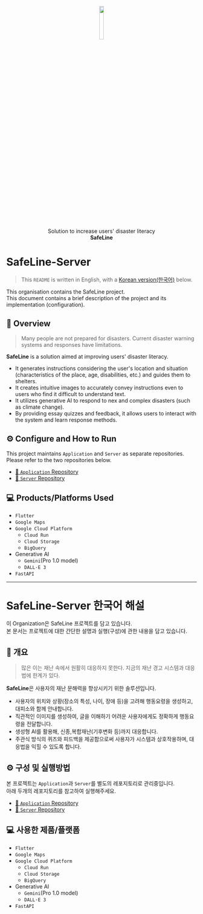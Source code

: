 <p align="center">
<img src="https://avatars.githubusercontent.com/u/157958039?s=200&v=4" width=15%><br>
Solution to increase users' disaster literacy<br>
<strong>SafeLine</strong>
</p>

# SafeLine-Server

> This `README` is written in English, with a [Korean version(한국어)](#safeline-server-한국어-해설) below.

This organisation contains the SafeLine project.  
This document contains a brief description of the project and its implementation (configuration).

## 📖 Overview

> Many people are not prepared for disasters. Current disaster warning systems and responses have limitations.

**SafeLine** is a solution aimed at improving users' disaster literacy.

- It generates instructions considering the user's location and situation (characteristics of the place, age, disabilities, etc.) and guides them to shelters.
- It creates intuitive images to accurately convey instructions even to users who find it difficult to understand text.
- It utilizes generative AI to respond to nex and complex disasters (such as climate change).
- By providing essay quizzes and feedback, it allows users to interact with the system and learn response methods.

## ⚙️ Configure and How to Run  

This project maintains `Application` and `Server` as separate repositories.  
Please refer to the two repositories below.

- [🔗 `Application` Repository](https://github.com/SafeLine-KU/SafeLine-App)
- [🔗 `Server` Repository](https://github.com/SafeLine-KU/SafeLine-Server)

## 💻 Products/Platforms Used

- `Flutter`
- `Google Maps`
- `Google Cloud Platform`
  - `Cloud Run`
  - `Cloud Storage`
  - `BigQuery`
- Generative AI
  - `Gemini`(Pro 1.0 model)
  - `DALL·E 3`
- `FastAPI`

---

# SafeLine-Server 한국어 해설

이 Organization은 SafeLine 프로젝트를 담고 있습니다.  
본 문서는 프로젝트에 대한 간단한 설명과 실행(구성)에 관한 내용을 담고 있습니다.  

## 📖 개요  

> 많은 이는 재난 속에서 원활히 대응하지 못한다. 지금의 재난 경고 시스템과 대응법에 한계가 있다.  

**SafeLine**은 사용자의 재난 문해력을 향상시키기 위한 솔루션입니다.  

- 사용자의 위치와 상황(장소의 특성, 나이, 장애 등)을 고려해 행동요령을 생성하고, 대피소와 함께 안내합니다.
- 직관적인 이미지를 생성하여, 글을 이해하기 어려운 사용자에게도 정확하게 행동요령을 전달합니다.  
- 생성형 AI를 활용해, 신종,복합재난(기후변화 등)까지 대응합니다.
- 주관식 방식의 퀴즈와 피드백을 제공함으로써 사용자가 시스템과 상호작용하며, 대응법을 익힐 수 있도록 합니다.

## ⚙ 구성 및 실행방법

본 프로젝트는 `Application`과 `Server`를 별도의 레포지토리로 관리중입니다.  
아래 두개의 레포지토리를 참고하여 실행해주세요.  

- [🔗 `Application` Repository](https://github.com/SafeLine-KU/SafeLine-App)
- [🔗 `Server` Repository](https://github.com/SafeLine-KU/SafeLine-Server)

## 💻 사용한 제품/플랫폼  

- `Flutter`
- `Google Maps`
- `Google Cloud Platform`
  - `Cloud Run`
  - `Cloud Storage`
  - `BigQuery`
- Generative AI
  - `Gemini`(Pro 1.0 model)
  - `DALL·E 3`
- `FastAPI`
